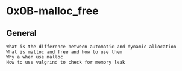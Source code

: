 # 0x0B-malloc_free

## General


	What is the difference between automatic and dynamic allocation
	What is malloc and free and how to use them
	Why a when use malloc
	How to use valgrind to check for memory leak
